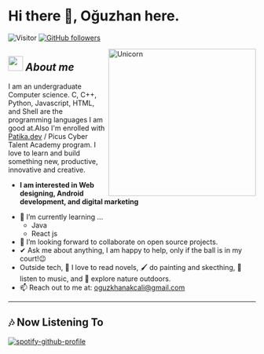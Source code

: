 # Hi there 👋, Oğuzhan here. 
![Visitor](https://visitor-badge.laobi.icu/badge?page_id=okcl.repoName) [![GitHub followers](https://img.shields.io/github/followers/okcl.svg?style=social&label=Follow)](https://github.com/okcl?tab=followers)<br/>


<img align="right" width=300px alt="Unicorn" src="https://c.tenor.com/GN73MKBawZYAAAAi/busy-cute.gif" />

## <img src="https://media.giphy.com/media/ObNTw8Uzwy6KQ/giphy.gif" width="30px">&nbsp;***About me***

I am an undergraduate Computer science. C, C++, Python, Javascript, HTML, and Shell are the programming languages I am good at.Also I'm enrolled with <a href="patika.dev">Patika.dev</a> / Picus Cyber Talent Academy program. I love to learn and build something new, productive, innovative and creative.
* **I am interested in Web designing, Android development, and digital marketing**
- 🌱 I’m currently learning ...
  - Java
  - React js
- 👯 I’m looking forward to collaborate on open source projects.
- ✔ Ask me about anything, I am happy to help, only if the ball is in my court!😉<br>
- Outside tech, 📖 I love to read novels, 🖌️ do painting and skecthing, 🎵 listen to music, and 🌴 explore nature outdoors.
- 📫 Reach out to me at: <a href="oguzkhanakcali@gmail.com">oguzkhanakcali@gmail.com</a>



---------------------------------------------------------------------------------------------------------------------

<h2>🎶 Now Listening To</h2>

[![spotify-github-profile](https://spotify-github-profile.vercel.app/api/view?uid=11149482918&cover_image=true&theme=default&bar_color_cover=false)](https://github.com/kittinan/spotify-github-profile)
